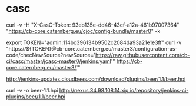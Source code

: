 # casc


curl -v -H "X-CasC-Token: 93eb135e-dd46-43cf-a12a-461b97007364" "https://cb-core.caternberg.eu/cjoc/config-bundle/master0" -k


export TOKEN="admin:114bc396134b9502c2084da93a21e1e3ff"
curl -v  "https://${TOKEN}@cb-core.caternberg.eu/master3/configuration-as-code/checNewSource?newSource='https://raw.githubusercontent.com/cb-ci/casc/master/jcasc-master0/jenkins.yaml'"
https://cb-core.caternberg.eu/master3/'"

http://jenkins-updates.cloudbees.com/download/plugins/beer/1.1/beer.hpi

curl -v -o beer-1.1.hpi http://nexus.34.98.108.14.xip.io/repository/jenkins-ci-plugins/beer/1.1/beer.hpi